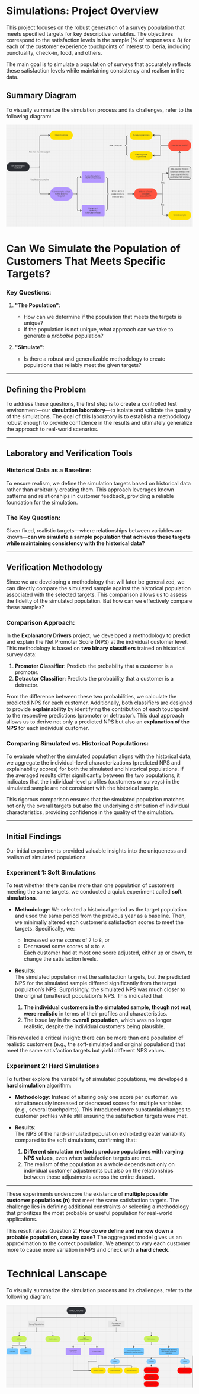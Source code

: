 # Simulations: Project Overview

This project focuses on the robust generation of a survey population that meets specified targets for key descriptive variables. The objectives correspond to the satisfaction levels in the sample (% of responses ≥ 8) for each of the customer experience touchpoints of interest to Iberia, including punctuality, check-in, food, and others.

The main goal is to simulate a population of surveys that accurately reflects these satisfaction levels while maintaining consistency and realism in the data.

## Summary Diagram

To visually summarize the simulation process and its challenges, refer to the following diagram:

![Simulations Schema](src/Simulations_basics.png)

# Can We Simulate the Population of Customers That Meets Specific Targets?

### Key Questions:

1. **"The Population"**:  
   - How can we determine if the population that meets the targets is unique?  
   - If the population is not unique, what approach can we take to generate a *probable* population?

2. **"Simulate"**:  
   - Is there a robust and generalizable methodology to create populations that reliably meet the given targets?  

---

## Defining the Problem

To address these questions, the first step is to create a controlled test environment—our **simulation laboratory**—to isolate and validate the quality of the simulations. The goal of this laboratory is to establish a methodology robust enough to provide confidence in the results and ultimately generalize the approach to real-world scenarios.  

---

## Laboratory and Verification Tools

### Historical Data as a Baseline:  
To ensure realism, we define the simulation targets based on historical data rather than arbitrarily creating them. This approach leverages known patterns and relationships in customer feedback, providing a reliable foundation for the simulation.

### The Key Question:  
Given fixed, realistic targets—where relationships between variables are known—**can we simulate a sample population that achieves these targets while maintaining consistency with the historical data?**

---

## Verification Methodology

Since we are developing a methodology that will later be generalized, we can directly compare the simulated sample against the historical population associated with the selected targets. This comparison allows us to assess the fidelity of the simulated population. But how can we effectively compare these samples?  

### Comparison Approach:  
In the **Explanatory Drivers** project, we developed a methodology to predict and explain the Net Promoter Score (NPS) at the individual customer level. This methodology is based on **two binary classifiers** trained on historical survey data:  

1. **Promoter Classifier**: Predicts the probability that a customer is a promoter.  
2. **Detractor Classifier**: Predicts the probability that a customer is a detractor.  

From the difference between these two probabilities, we calculate the predicted NPS for each customer. Additionally, both classifiers are designed to provide **explainability** by identifying the contribution of each touchpoint to the respective predictions (promoter or detractor). This dual approach allows us to derive not only a predicted NPS but also an **explanation of the NPS** for each individual customer.  

### Comparing Simulated vs. Historical Populations:  
To evaluate whether the simulated population aligns with the historical data, we aggregate the individual-level characterizations (predicted NPS and explainability scores) for both the simulated and historical populations. If the averaged results differ significantly between the two populations, it indicates that the individual-level profiles (customers or surveys) in the simulated sample are not consistent with the historical sample.

This rigorous comparison ensures that the simulated population matches not only the overall targets but also the underlying distribution of individual characteristics, providing confidence in the quality of the simulation.

---

## Initial Findings

Our initial experiments provided valuable insights into the uniqueness and realism of simulated populations:

### Experiment 1: Soft Simulations
To test whether there can be more than one population of customers meeting the same targets, we conducted a quick experiment called **soft simulations**.  
- **Methodology**: We selected a historical period as the target population and used the same period from the previous year as a baseline. Then, we minimally altered each customer’s satisfaction scores to meet the targets. Specifically, we:
  - Increased some scores of `7` to `8`, or
  - Decreased some scores of `8` to `7`.  
  Each customer had at most one score adjusted, either up or down, to change the satisfaction levels.  

- **Results**:  
  The simulated population met the satisfaction targets, but the predicted NPS for the simulated sample differed significantly from the target population’s NPS. Surprisingly, the simulated NPS was much closer to the original (unaltered) population's NPS. This indicated that:
  1. **The individual customers in the simulated sample, though not real, were realistic** in terms of their profiles and characteristics.  
  2. The issue lay in the **overall population**, which was no longer realistic, despite the individual customers being plausible.  

This revealed a critical insight: there can be more than one population of realistic customers (e.g., the soft-simulated and original populations) that meet the same satisfaction targets but yield different NPS values.  

### Experiment 2: Hard Simulations
To further explore the variability of simulated populations, we developed a **hard simulation** algorithm:  
- **Methodology**: Instead of altering only one score per customer, we simultaneously increased or decreased scores for multiple variables (e.g., several touchpoints). This introduced more substantial changes to customer profiles while still ensuring the satisfaction targets were met.  

- **Results**:  
  The NPS of the hard-simulated population exhibited greater variability compared to the soft simulations, confirming that:
  1. **Different simulation methods produce populations with varying NPS values**, even when satisfaction targets are met.  
  2. The realism of the population as a whole depends not only on individual customer adjustments but also on the relationships between those adjustments across the entire dataset.

---

These experiments underscore the existence of **multiple possible customer populations (n)** that meet the same satisfaction targets. The challenge lies in defining additional constraints or selecting a methodology that prioritizes the most probable or useful population for real-world applications.


This result raises Question 2: **How do we define and narrow down a probable population, case by case?** The aggregated model gives us an approximation to the correct population. We attempt to vary each customer more to cause more variation in NPS and check with a **hard check**.

# Technical Lanscape

To visually summarize the simulation process and its challenges, refer to the following diagram:

![Simulations Landscape](src/Simulations_landscape.png)




